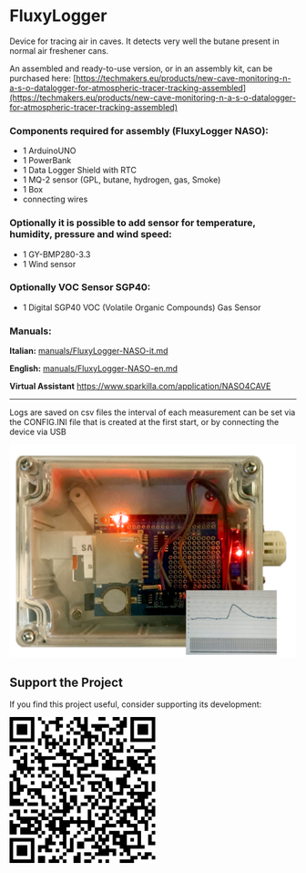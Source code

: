 # FluxyLogger

Device for tracing air in caves.
It detects very well the butane present in normal air freshener cans.

An assembled and ready-to-use version, or in an assembly kit, can be purchased here: [https://techmakers.eu/products/new-cave-monitoring-n-a-s-o-datalogger-for-atmospheric-tracer-tracking-assembled](https://techmakers.eu/products/new-cave-monitoring-n-a-s-o-datalogger-for-atmospheric-tracer-tracking-assembled)





### Components required for assembly (FluxyLogger NASO):

* 1 ArduinoUNO
* 1 PowerBank
* 1 Data Logger Shield with RTC
* 1 MQ-2 sensor (GPL, butane, hydrogen, gas, Smoke)
* 1 Box
* connecting wires


### Optionally it is possible to add sensor for temperature, humidity, pressure and wind speed:
* 1 GY-BMP280-3.3
* 1 Wind sensor 

### Optionally VOC Sensor SGP40:
* 1 Digital SGP40 VOC (Volatile Organic Compounds) Gas Sensor 

### Manuals:

**Italian:**
[manuals/FluxyLogger-NASO-it.md](manuals/FluxyLogger-NASO-it.md)

**English:**
[manuals/FluxyLogger-NASO-en.md](manuals/FluxyLogger-NASO-en.md)

**Virtual Assistant**
https://www.sparkilla.com/application/NASO4CAVE

-----

Logs are saved on csv files
the interval of each measurement can be set via the CONFIG.INI file that is created at the first start, or by connecting the device via USB

![Naso](Naso.png)

## Support the Project

If you find this project useful, consider supporting its development:

[![Donate with PayPal](manuals/paypal.png)](https://www.paypal.com/donate/?business=TKQWLKGENEP7L&no_recurring=0&item_name=Progetto+FluxyLogger+NASO&currency_code=EUR)

